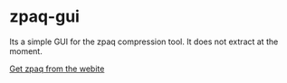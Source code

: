﻿# zpaq-gui

Its a simple GUI for the zpaq compression tool. It does not extract at the moment.

[Get zpaq from the webite](http://mattmahoney.net/dc/zpaq.html)